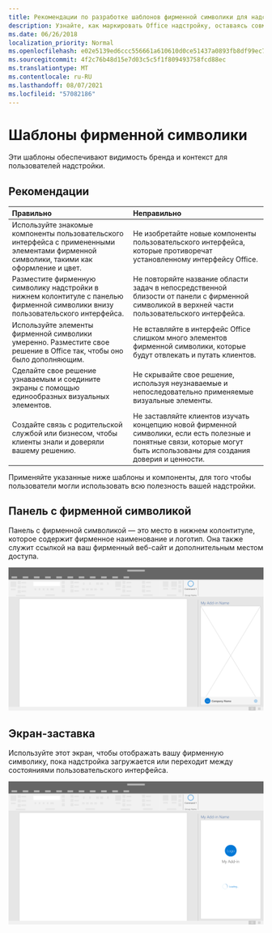 ```yaml
---
title: Рекомендации по разработке шаблонов фирменной символики для надстроек Office
description: Узнайте, как маркировать Office надстройку, оставаясь совместимым с визуальным дизайном Office.
ms.date: 06/26/2018
localization_priority: Normal
ms.openlocfilehash: e02e5139ed6ccc556661a610610d0ce51437a0893fb8df99ec7bfc49e7947ec6
ms.sourcegitcommit: 4f2c76b48d15e7d03c5c5f1f809493758fcd88ec
ms.translationtype: MT
ms.contentlocale: ru-RU
ms.lasthandoff: 08/07/2021
ms.locfileid: "57082186"
---
```

# <a name="branding-patterns"></a>Шаблоны фирменной символики

Эти шаблоны обеспечивают видимость бренда и контекст для пользователей надстройки.

## <a name="best-practices"></a>Рекомендации

|Правильно |Неправильно|
|:---- |:----|
| Используйте знакомые компоненты пользовательского интерфейса с примененными элементами фирменной символики, такими как оформление и цвет. | Не изобретайте новые компоненты пользовательского интерфейса, которые противоречат установленному интерфейсу Office. |
| Разместите фирменную символику надстройки в нижнем колонтитуле с панелью фирменной символики внизу пользовательского интерфейса. | Не повторяйте название области задач в непосредственной близости от панели с фирменной символикой в верхней части пользовательского интерфейса. |
| Используйте элементы фирменной символики умеренно. Разместите свое решение в Office так, чтобы оно было дополняющим. | Не вставляйте в интерфейс Office слишком много элементов фирменной символики, которые будут отвлекать и путать клиентов. |
| Сделайте свое решение узнаваемым и соедините экраны с помощью единообразных визуальных элементов. | Не скрывайте свое решение, используя неузнаваемые и непоследовательно применяемые визуальные элементы. |
| Создайте связь с родительской службой или бизнесом, чтобы клиенты знали и доверяли вашему решению. | Не заставляйте клиентов изучать концепцию новой фирменной символики, если есть полезные и понятные связи, которые могут быть использованы для создания доверия и ценности. |

Применяйте указанные ниже шаблоны и компоненты, для того чтобы пользователи могли использовать всю полезность вашей надстройки.

## <a name="brand-bar"></a>Панель с фирменной символикой

Панель с фирменной символикой — это место в нижнем колонтитуле, которое содержит фирменное наименование и логотип. Она также служит ссылкой на ваш фирменный веб-сайт и дополнительным местом доступа.

![Бранд-планка, отображаемая в области задач надстройки для Office настольного приложения.](../images/add-in-brand-bar.png)

## <a name="splash-screen"></a>Экран-заставка

Используйте этот экран, чтобы отображать вашу фирменную символику, пока надстройка загружается или переходит между состояниями пользовательского интерфейса.

![Экран всплеска бренда, отображающийся в области задач надстройки Office настольного приложения.](../images/add-in-splash-screen.png)
